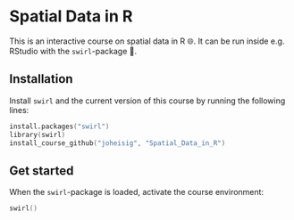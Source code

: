 # Spatial Data in R

This is an interactive course on spatial data in R :globe_with_meridians:. It can be run inside e.g. RStudio with the `swirl`-package 🌌.

## Installation

Install `swirl` and the current version of this course by running the following lines:

```s
install.packages("swirl")
library(swirl)
install_course_github("joheisig", "Spatial_Data_in_R")
```

## Get started

When the `swirl`-package is loaded, activate the course environment:

```s
swirl()
```
